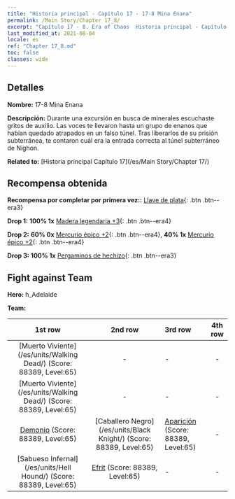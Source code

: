 ```yaml
---
title: "Historia principal - Capítulo 17 - 17-8 Mina Enana"
permalink: /Main Story/Chapter 17_8/
excerpt: "Capítulo 17 - 8. Era of Chaos  Historia principal - Capítulo 17_8. 17-8 Mina Enana"
last_modified_at: 2021-08-04
locale: es
ref: "Chapter 17_8.md"
toc: false
classes: wide
---
```


## Detalles

 **Nombre:** 17-8 Mina Enana

 **Descripción:** Durante una excursión en busca de minerales escuchaste gritos de auxilio. Las voces te llevaron hasta un grupo de enanos que habían quedado atrapados en un falso túnel. Tras liberarlos de su prisión subterránea, te contaron cuál era la entrada correcta al túnel subterráneo de Nighon.

 **Related to:** [Historia principal Capítulo 17](/es/Main Story/Chapter 17/)

## Recompensa obtenida

 **Recompensa por completar por primera vez::** [Llave de plata](/ItemsES/con_693/){: .btn .btn--era3}

 **Drop 1:** **100% 1x** [Madera legendaria +3](/ItemsES/mat_55/){: .btn .btn--era4}

 **Drop 2:** **60% 0x** [Mercurio épico +2](/ItemsES/mat_49/){: .btn .btn--era4}, **40% 1x** [Mercurio épico +2](/ItemsES/mat_49/){: .btn .btn--era4}

 **Drop 3:** **100% 1x** [Pergaminos de hechizo](/ItemsES/con_694/){: .btn .btn--era3}


## Fight against Team
 **Hero:** h_Adelaide

 **Team:**


  | 1st row | 2nd row | 3rd row | 4th row |
  |:----:|:----:|:----|:----:|
  | [Muerto Viviente](/es/units/Walking Dead/) (Score: 88389, Level:65)  | - | - | - |
  | [Muerto Viviente](/es/units/Walking Dead/) (Score: 88389, Level:65)  | - | - | - |
  | [Demonio](/es/units/Demon/) (Score: 88389, Level:65)  | [Caballero Negro](/es/units/Black Knight/) (Score: 88389, Level:65)  | [Aparición](/es/units/Wight/) (Score: 88389, Level:65)  | - |
  | [Sabueso Infernal](/es/units/Hell Hound/) (Score: 88389, Level:65)  | [Efrit](/es/units/Efreeti/) (Score: 88389, Level:65)  | - | - |


